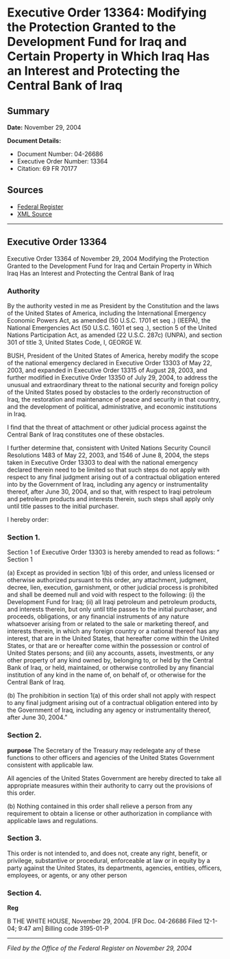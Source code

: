 # Executive Order 13364: Modifying the Protection Granted to the Development Fund for Iraq and Certain Property in Which Iraq Has an Interest and Protecting the Central Bank of Iraq

## Summary

**Date:** November 29, 2004

**Document Details:**
- Document Number: 04-26686
- Executive Order Number: 13364
- Citation: 69 FR 70177

## Sources
- [Federal Register](https://www.federalregister.gov/documents/2004/12/02/04-26686/modifying-the-protection-granted-to-the-development-fund-for-iraq-and-certain-property-in-which-iraq)
- [XML Source](https://www.federalregister.gov/documents/full_text/xml/2004/12/02/04-26686.xml)

---

## Executive Order 13364

Executive Order 13364 of November 29, 2004
Modifying the Protection Granted to the Development Fund for Iraq and Certain Property in Which Iraq Has an Interest and Protecting the Central Bank of Iraq
### Authority

By the authority vested in me as President by the Constitution and the laws of the United States of America, including the International Emergency Economic Powers Act, as amended (50 U.S.C. 1701 
et seq
.) (IEEPA), the National Emergencies Act (50 U.S.C. 1601 
et seq
.), section 5 of the United Nations Participation Act, as amended (22 U.S.C. 287c) (UNPA), and section 301 of title 3, United States Code,
I, GEORGE W.

BUSH, President of the United States of America, hereby modify the scope of the national emergency declared in Executive Order 13303 of May 22, 2003, and expanded in Executive Order 13315 of August 28, 2003, and further modified in Executive Order 13350 of July 29, 2004, to address the unusual and extraordinary threat to the national security and foreign policy of the United States posed by obstacles to the orderly reconstruction of Iraq, the restoration and maintenance of peace and security in that country, and the development of political, administrative, and economic institutions in Iraq.

I find that the threat of attachment or other judicial process against the Central Bank of Iraq constitutes one of these obstacles.

I further determine that, consistent with United Nations Security Council Resolutions 1483 of May 22, 2003, and 1546 of June 8, 2004, the steps taken in Executive Order 13303 to deal with the national emergency declared therein need to be limited so that such steps do not apply with respect to any final judgment arising out of a contractual obligation entered into by the Government of Iraq, including any agency or instrumentality thereof, after June 30, 2004, and so that, with respect to Iraqi petroleum and petroleum products and interests therein, such steps shall apply only until title passes to the initial purchaser.

I hereby order:
### Section 1.

Section 1 of Executive Order 13303 is hereby amended to read as follows:
“
Section 1

(a) Except as provided in section 1(b) of this order, and unless licensed or otherwise authorized pursuant to this order, any attachment, judgment, decree, lien, execution, garnishment, or other judicial process is prohibited and shall be deemed null and void with respect to the following:
    (i) the Development Fund for Iraq;
    (ii) all Iraqi petroleum and petroleum products, and interests therein, but only until title passes to the initial purchaser, and proceeds, obligations, or any financial instruments of any nature whatsoever arising from or related to the sale or marketing thereof, and interests therein, in which any foreign country or a national thereof has any interest, that are in the United States, that hereafter come within the United States, or that are or hereafter come within the possession or control of United States persons; and
    (iii) any accounts, assets, investments, or any other property of any kind owned by, belonging to, or held by the Central Bank of Iraq, or held, maintained, or otherwise controlled by any financial institution of any kind in the name of, on behalf of, or otherwise for the Central Bank of Iraq.

(b) The prohibition in section 1(a) of this order shall not apply with respect to any final judgment arising out of a contractual obligation entered into by the Government of Iraq, including any agency or instrumentality thereof, after June 30, 2004.”
### Section 2.

**purpose**
 The Secretary of the Treasury may redelegate any of these functions to other officers and agencies of the United States Government consistent with applicable law.

All agencies of the United States Government are hereby directed to take all appropriate measures within their authority to carry out the provisions of this order.

(b) Nothing contained in this order shall relieve a person from any requirement to obtain a license or other authorization in compliance with applicable laws and regulations.
### Section 3.

This order is not intended to, and does not, create any right, benefit, or privilege, substantive or procedural, enforceable at law or in equity by a party against the United States, its departments, agencies, entities, officers, employees, or agents, or any other person
### Section 4.

**Reg**

B
THE WHITE HOUSE,
November 29, 2004.
[FR Doc. 04-26686
Filed 12-1-04; 9:47 am]
Billing code 3195-01-P

---

*Filed by the Office of the Federal Register on November 29, 2004*
